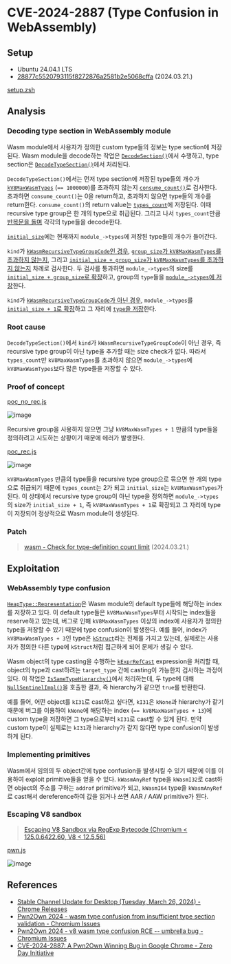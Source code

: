 # CVE-2024-2887 (Type Confusion in WebAssembly)

## Setup

- Ubuntu 24.04.1 LTS
- [28877c5520793115f8272876a2581b2e5068cffa](https://chromium.googlesource.com/v8/v8/+/28877c5520793115f8272876a2581b2e5068cffa) (2024.03.21.)

[setup.zsh](./setup.zsh)

## Analysis

### Decoding type section in WebAssembly module

Wasm module에서 사용자가 정의한 custom type들의 정보는 type section에 저장된다. Wasm module을 decode하는 작업은 [`DecodeSection()`](https://source.chromium.org/chromium/v8/v8/+/28877c5520793115f8272876a2581b2e5068cffa:src/wasm/module-decoder-impl.h;l=417)에서 수행하고, type section은 [`DecodeTypeSection()`](https://source.chromium.org/chromium/v8/v8/+/28877c5520793115f8272876a2581b2e5068cffa:src/wasm/module-decoder-impl.h;l=621)에서 처리된다.

`DecodeTypeSection()`에서는 먼저 type section에 저장된 type들의 개수가 [`kV8MaxWasmTypes`](https://source.chromium.org/chromium/v8/v8/+/28877c5520793115f8272876a2581b2e5068cffa:src/wasm/wasm-limits.h;l=29) (`== 1000000`)를 초과하지 않는지 [`consume_count()`](https://source.chromium.org/chromium/v8/v8/+/28877c5520793115f8272876a2581b2e5068cffa:src/wasm/module-decoder-impl.h;l=1847)로 검사한다. 초과하면 `consume_count()`는 0을 return하고, 초과하지 않으면 type들의 개수를 return한다. `consume_count()`의 return value는 [`types_count`](https://source.chromium.org/chromium/v8/v8/+/28877c5520793115f8272876a2581b2e5068cffa:src/wasm/module-decoder-impl.h;l=623)에 저장된다. 이때 recursive type group은 한 개의 type으로 취급된다. 그리고 나서 `types_count`만큼 [반복문을 돌며](https://source.chromium.org/chromium/v8/v8/+/28877c5520793115f8272876a2581b2e5068cffa:src/wasm/module-decoder-impl.h;l=625) 각각의 type들을 decode한다.

[`initial_size`](https://source.chromium.org/chromium/v8/v8/+/28877c5520793115f8272876a2581b2e5068cffa:src/wasm/module-decoder-impl.h;l=628)에는 현재까지 `module_->types`에 저장된 type들의 개수가 들어간다.

`kind`가 [`kWasmRecursiveTypeGroupCode`인 경우](https://source.chromium.org/chromium/v8/v8/+/28877c5520793115f8272876a2581b2e5068cffa:src/wasm/module-decoder-impl.h;l=629), [`group_size`가 `kV8MaxWasmTypes`를 초과하지 않는지](https://source.chromium.org/chromium/v8/v8/+/28877c5520793115f8272876a2581b2e5068cffa:src/wasm/module-decoder-impl.h;l=634), 그리고 [`initial_size + group_size`가 `kV8MaxWasmTypes`를 초과하지 않는지](https://source.chromium.org/chromium/v8/v8/+/28877c5520793115f8272876a2581b2e5068cffa:src/wasm/module-decoder-impl.h;l=637) 차례로 검사한다. 두 검사를 통과하면 `module_->types`의 size를 [`initial_size + group_size`로 확장](https://source.chromium.org/chromium/v8/v8/+/28877c5520793115f8272876a2581b2e5068cffa:src/wasm/module-decoder-impl.h;l=648)하고, group의 `type`들을 [`module_->types`에 저장](https://source.chromium.org/chromium/v8/v8/+/28877c5520793115f8272876a2581b2e5068cffa:src/wasm/module-decoder-impl.h;l=654)한다.

`kind`가 [`kWasmRecursiveTypeGroupCode`가 아닌 경우](https://source.chromium.org/chromium/v8/v8/+/28877c5520793115f8272876a2581b2e5068cffa:src/wasm/module-decoder-impl.h;l=662), `module_->types`를 [`initial_size + 1`로 확장](https://source.chromium.org/chromium/v8/v8/+/28877c5520793115f8272876a2581b2e5068cffa:src/wasm/module-decoder-impl.h;l=665)하고 그 자리에 [`type`을 저장](https://source.chromium.org/chromium/v8/v8/+/28877c5520793115f8272876a2581b2e5068cffa:src/wasm/module-decoder-impl.h;l=669)한다.

### Root cause

`DecodeTypeSection()`에서 `kind`가 `kWasmRecursiveTypeGroupCode`이 아닌 경우, 즉 recursive type group이 아닌 type을 추가할 때는 size check가 없다. 따라서 `types_count`만 `kV8MaxWasmTypes`를 초과하지 않으면 `module_->types`에 `kV8MaxWasmTypes`보다 많은 type들을 저장할 수 있다.

### Proof of concept

[poc_no_rec.js](./poc_no_rec.js)

![image](https://github.com/user-attachments/assets/91da6428-b7c2-4bf9-aac4-b02b7bfd321e)

Recursive group을 사용하지 않으면 그냥 `kV8MaxWasmTypes + 1` 만큼의 type들을 정의하려고 시도하는 상황이기 때문에 에러가 발생한다.

[poc_rec.js](./poc_rec.js)

![image](https://github.com/user-attachments/assets/12fc5ce4-18be-47f8-b676-8e2aef7f7659)

`kV8MaxWasmTypes` 만큼의 type들을 recursive type group으로 묶으면 한 개의 type으로 취급되기 때문에 `types_count`는 2가 되고 `initial_size`는 `kV8MaxWasmTypes`가 된다. 이 상태에서 recursive type group이 아닌 type을 정의하면 `module_->types`의 size가 `initial_size + 1`, 즉 `kV8MaxWasmTypes + 1`로 확장되고 그 자리에 type이 저장되어 정상적으로 Wasm module이 생성된다.

### Patch

> [wasm - Check for type-definition count limit](https://chromium.googlesource.com/v8/v8/+/b852ad701db21d6db5b34e66f4ec1cdccd2ec4d4) (2024.03.21.)

## Exploitation

### WebAssembly type confusion

[`HeapType::Representation`](https://source.chromium.org/chromium/v8/v8/+/28877c5520793115f8272876a2581b2e5068cffa:src/wasm/value-type.h;l=61)은 Wasm module의 default type들에 해당하는 index를 저장하고 있다. 이 default type들은 `kV8MaxWasmTypes`부터 시작되는 index들을 reserve하고 있는데, 버그로 인해 `kV8MaxWasmTypes` 이상의 index에 사용자가 정의한 type을 저장할 수 있기 때문에 type confusion이 발생한다. 예를 들어, index가 `kV8MaxWasmTypes + 3`인 type은 [`kStruct`](https://source.chromium.org/chromium/v8/v8/+/28877c5520793115f8272876a2581b2e5068cffa:src/wasm/value-type.h;l=65)라는 전제를 가지고 있는데, 실제로는 사용자가 정의한 다른 type에 `kStruct`처럼 접근하게 되어 문제가 생길 수 있다.

Wasm object의 type casting을 수행하는 [`kExprRefCast`](https://source.chromium.org/chromium/v8/v8/+/28877c5520793115f8272876a2581b2e5068cffa:src/wasm/function-body-decoder-impl.h;l=5097) expression을 처리할 때, object의 type과 cast하려는 `target_type` 간에 casting이 가능한지 검사하는 과정이 있다. 이 작업은 [`IsSameTypeHierarchy()`](https://source.chromium.org/chromium/v8/v8/+/28877c5520793115f8272876a2581b2e5068cffa:src/wasm/wasm-subtyping.cc;l=837)에서 처리하는데, 두 type에 대해 [`NullSentinelImpl()`](https://source.chromium.org/chromium/v8/v8/+/28877c5520793115f8272876a2581b2e5068cffa:src/wasm/wasm-subtyping.cc;l=99)을 호출한 결과, 즉 hierarchy가 같으면 `true`를 반환한다.

예를 들어, 어떤 object를 `kI31`로 cast하고 싶다면, `kI31`은 `kNone`과 hierarchy가 같기 때문에 버그를 이용하여 `kNone`에 해당하는 index (`== kV8MaxWasmTypes + 13`)에 custom type을 저장하면 그 type으로부터 `kI31`로 cast할 수 있게 된다. 만약 custom type이 실제로는 `kI31`과 hierarchy가 같지 않다면 type confusion이 발생하게 된다.

### Implementing primitives

Wasm에서 임의의 두 object간에 type confusion을 발생시킬 수 있기 때문에 이를 이용하여 exploit primitive들을 얻을 수 있다. `kWasmAnyRef` type을 `kWasmI32`로 cast하면 object의 주소를 구하는 `addrof` primitive가 되고, `kWasmI64` type을 `kWasmAnyRef`로 cast해서 dereference하여 값을 읽거나 쓰면 AAR / AAW primitive가 된다.

### Escaping V8 sandbox

> [Escaping V8 Sandbox via RegExp Bytecode (Chromium < 125.0.6422.60, V8 < 12.5.56)](https://h0meb0dy.github.io/2024/12/10/Escaping-V8-Sandbox-via-RegExp-Bytecode/)

[pwn.js](./pwn.js)

![image](https://github.com/user-attachments/assets/7125a68a-505b-4148-8d04-1eb83ad8bcb9)

## References

- [Stable Channel Update for Desktop (Tuesday, March 26, 2024) - Chrome Releases](https://chromereleases.googleblog.com/2024/03/stable-channel-update-for-desktop_26.html)
- [Pwn2Own 2024 - wasm type confusion from insufficient type section validation - Chromium Issues](https://issues.chromium.org/issues/330588502)
- [Pwn2Own 2024 - v8 wasm type confusion RCE -- umbrella bug - Chromium Issues](https://issues.chromium.org/issues/330575498)
- [CVE-2024-2887: A Pwn2Own Winning Bug in Google Chrome - Zero Day Initiative](https://www.zerodayinitiative.com/blog/2024/5/2/cve-2024-2887-a-pwn2own-winning-bug-in-google-chrome)
